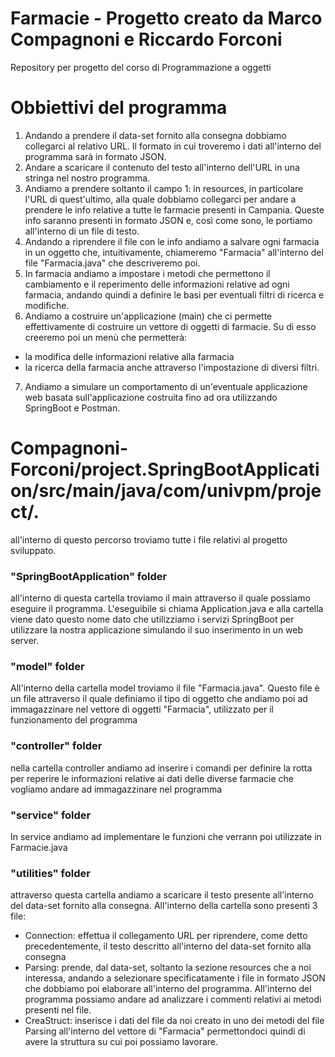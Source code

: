 # Farmacie - Progetto creato da Marco Compagnoni e Riccardo Forconi
Repository per progetto del corso di Programmazione a oggetti

# Obbiettivi del programma
1) Andando a prendere il data-set fornito alla consegna dobbiamo collegarci al relativo URL. Il formato in cui troveremo 
i dati all'interno del programma sarà in formato JSON.
2) Andare a scaricare il contenuto del testo all'interno dell'URL in una stringa nel nostro programma.
3) Andiamo a prendere soltanto il campo 1: in resources, in particolare l'URL di quest'ultimo, alla quale 
dobbiamo collegarci per andare a prendere le info relative a tutte le farmacie presenti in Campania. Queste info
saranno presenti in formato JSON e, così come sono, le portiamo all'interno di un file di testo.
4) Andando a riprendere il file con le info andiamo a salvare ogni farmacia in un oggetto che, intuitivamente, 
chiameremo "Farmacia" all'interno del file "Farmacia.java" che descriveremo poi.
5) In farmacia andiamo a impostare i metodi che permettono il cambiamento e il reperimento delle informazioni
relative ad ogni farmacia, andando quindi a definire le basi per eventuali filtri di ricerca e modifiche.
6) Andiamo a costruire un'applicazione (main) che ci permette effettivamente di costruire un vettore di oggetti di
farmacie. Su di esso creeremo poi un menù che permetterà:
- la modifica delle informazioni relative alla farmacia
- la ricerca della farmacia anche attraverso l'impostazione di diversi filtri.
7) Andiamo a simulare un comportamento di un'eventuale applicazione web basata sull'applicazione costruita fino ad ora
utilizzando SpringBoot e Postman.

# Compagnoni-Forconi/project.SpringBootApplication/src/main/java/com/univpm/project/.
all'interno di questo percorso troviamo tutte i file relativi al progetto sviluppato.

### "SpringBootApplication" folder
all'interno di questa cartella troviamo il main attraverso il quale possiamo eseguire il programma. 
L'eseguibile si chiama Application.java e alla cartella viene dato questo nome dato che utilizziamo i servizi SpringBoot 
per utilizzare la nostra applicazione simulando il suo inserimento in un web server.

### "model" folder
All'interno della cartella model troviamo il file "Farmacia.java". Questo file è un file attraverso il quale definiamo 
il tipo di oggetto che andiamo poi ad immagazzinare nel vettore di oggetti "Farmacia", utilizzato per il funzionamento del
programma

### "controller" folder
nella cartella controller andiamo ad inserire i comandi per definire la rotta per reperire le informazioni relative ai
dati delle diverse farmacie che vogliamo andare ad immagazzinare nel programma

### "service" folder
In service andiamo ad implementare le funzioni che verrann poi utilizzate in Farmacie.java

### "utilities" folder
attraverso questa cartella andiamo a scaricare il testo presente all'interno del data-set fornito alla consegna.
All'interno della cartella sono presenti 3 file:
- Connection: effettua il collegamento URL per riprendere, come detto precedentemente, il testo descritto all'interno del
data-set fornito alla consegna
- Parsing: prende, dal data-set, soltanto la sezione resources che a noi interessa, andando a selezionare specificatamente
i file in formato JSON che dobbiamo poi elaborare all'interno del programma. All'interno del programma possiamo 
andare ad analizzare i commenti relativi ai metodi presenti nel file.
- CreaStruct: inserisce i dati del file da noi creato in uno dei metodi del file Parsing all'interno del vettore di 
"Farmacia" permettondoci quindi di avere la struttura su cui poi possiamo lavorare.
